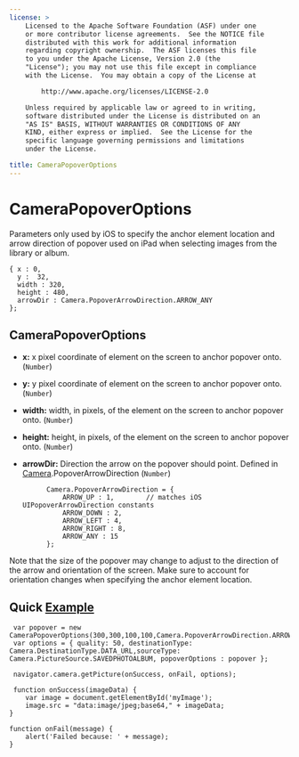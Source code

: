 ```yaml
---
license: >
    Licensed to the Apache Software Foundation (ASF) under one
    or more contributor license agreements.  See the NOTICE file
    distributed with this work for additional information
    regarding copyright ownership.  The ASF licenses this file
    to you under the Apache License, Version 2.0 (the
    "License"); you may not use this file except in compliance
    with the License.  You may obtain a copy of the License at

        http://www.apache.org/licenses/LICENSE-2.0

    Unless required by applicable law or agreed to in writing,
    software distributed under the License is distributed on an
    "AS IS" BASIS, WITHOUT WARRANTIES OR CONDITIONS OF ANY
    KIND, either express or implied.  See the License for the
    specific language governing permissions and limitations
    under the License.

title: CameraPopoverOptions
---
```


CameraPopoverOptions
====================

Parameters only used by iOS to specify the anchor element location and arrow direction of popover used on iPad when selecting images from the library or album.

    { x : 0, 
      y :  32,
      width : 320,
      height : 480,
      arrowDir : Camera.PopoverArrowDirection.ARROW_ANY
    };

CameraPopoverOptions
--------------------

- __x:__ x pixel coordinate of element on the screen to anchor popover onto. (`Number`)

- __y:__ y pixel coordinate of element on the screen to anchor popover onto. (`Number`)

- __width:__ width, in pixels, of the element on the screen to anchor popover onto. (`Number`)

- __height:__ height, in pixels, of the element on the screen to anchor popover onto. (`Number`)

- __arrowDir:__ Direction the arrow on the popover should point.  Defined in [Camera](../camera.html).PopoverArrowDirection (`Number`)
        
            Camera.PopoverArrowDirection = {
                ARROW_UP : 1,        // matches iOS UIPopoverArrowDirection constants
                ARROW_DOWN : 2,
                ARROW_LEFT : 4,
                ARROW_RIGHT : 8,
                ARROW_ANY : 15
            };
  
Note that the size of the popover may change to adjust to the direction of the arrow and orientation of the screen.  Make sure to account for orientation changes when specifying the anchor element location. 

Quick [Example](../../storage/storage.opendatabase.html)
-------------

     var popover = new CameraPopoverOptions(300,300,100,100,Camera.PopoverArrowDirection.ARROW_ANY);
     var options = { quality: 50, destinationType: Camera.DestinationType.DATA_URL,sourceType: Camera.PictureSource.SAVEDPHOTOALBUM, popoverOptions : popover };
     
     navigator.camera.getPicture(onSuccess, onFail, options);
     
     function onSuccess(imageData) {
        var image = document.getElementById('myImage');
        image.src = "data:image/jpeg;base64," + imageData;
    }

    function onFail(message) {
        alert('Failed because: ' + message);
    }
     
